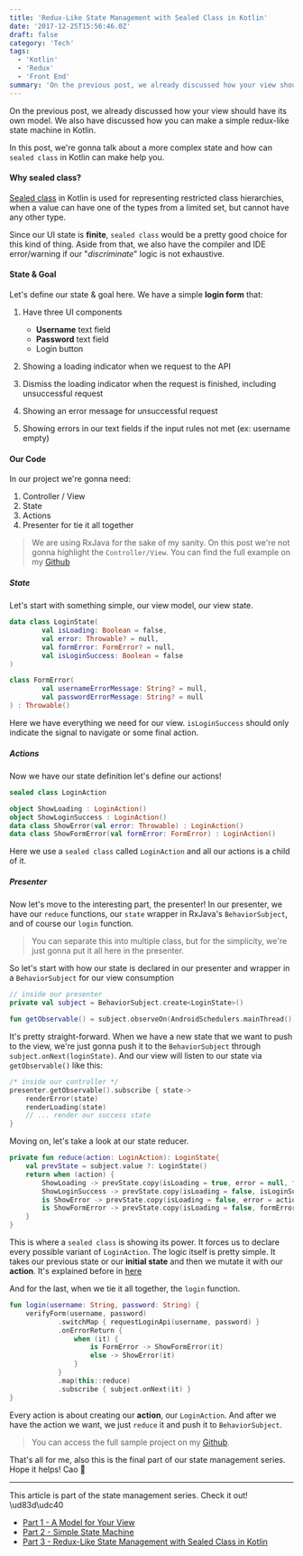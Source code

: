 ```yaml
---
title: 'Redux-Like State Management with Sealed Class in Kotlin'
date: '2017-12-25T15:56:46.0Z'
draft: false
category: 'Tech'
tags:
  - 'Kotlin'
  - 'Redux'
  - 'Front End'
summary: 'On the previous post, we already discussed how your view should have its own model. We also have discussed how you can make a simple redux-like state machine in Kotlin.'
---
```


On the previous post, we already discussed how your view should have its own model. We also have discussed how you can make a simple redux-like state machine in Kotlin.

In this post, we're gonna talk about a more complex state and how can `sealed class` in Kotlin can make help you.

#### Why sealed class?

[Sealed class](https://kotlinlang.org/docs/reference/sealed-classes.html) in Kotlin is used for representing restricted class hierarchies, when a value can have one of the types from a limited set, but cannot have any other type.

Since our UI state is **finite**, `sealed class` would be a pretty good choice for this kind of thing. Aside from that, we also have the compiler and IDE error/warning if our \"_discriminate_\" logic is not exhaustive.

#### State & Goal

Let's define our state & goal here. We have a simple **login form** that:

1. Have three UI components

   - **Username** text field
   - **Password** text field
   - Login button

2. Showing a loading indicator when we request to the API
3. Dismiss the loading indicator when the request is finished, including unsuccessful request
4. Showing an error message for unsuccessful request
5. Showing errors in our text fields if the input rules not met (ex: username empty)

#### Our Code

In our project we're gonna need:

1. Controller / View
2. State
3. Actions
4. Presenter for tie it all together

> We are using RxJava for the sake of my sanity.
> On this post we're not gonna highlight the `Controller/View`. You can find the full example on my [Github](https://github.com/esafirm/talks-codes/tree/master/ReduxLikeState)

##### State

Let's start with something simple, our view model, our view state.

```kotlin
data class LoginState(
        val isLoading: Boolean = false,
        val error: Throwable? = null,
        val formError: FormError? = null,
        val isLoginSuccess: Boolean = false
)

class FormError(
        val usernameErrorMessage: String? = null,
        val passwordErrorMessage: String? = null
) : Throwable()
```

Here we have everything we need for our view. `isLoginSuccess` should only indicate the signal to navigate or some final action.

##### Actions

Now we have our state definition let's define our actions!

```kotlin
sealed class LoginAction

object ShowLoading : LoginAction()
object ShowLoginSuccess : LoginAction()
data class ShowError(val error: Throwable) : LoginAction()
data class ShowFormError(val formError: FormError) : LoginAction()
```

Here we use a `sealed class` called `LoginAction` and all our actions is a child of it.

##### Presenter

Now let's move to the interesting part, the presenter! In our presenter, we have our `reduce` functions, our `state` wrapper in RxJava's `BehaviorSubject`, and of course our `login` function.

> You can separate this into multiple class, but for the simplicity, we're just gonna put it all here in the presenter.

So let's start with how our state is declared in our presenter and wrapper in a `BehaviorSubject` for our view consumption

```kotlin
// inside our presenter
private val subject = BehaviorSubject.create<LoginState>()

fun getObservable() = subject.observeOn(AndroidSchedulers.mainThread())!!
```

It's pretty straight-forward. When we have a new state that we want to push to the view, we're just gonna push it to the `BehaviorSubject` through `subject.onNext(loginState)`. And our view will listen to our state via `getObservable()` like this:

```kotlin
/* inside our controller */
presenter.getObservable().subscribe { state->
    renderError(state)
    renderLoading(state)
    // ... render our success state
}
```

Moving on, let's take a look at our state reducer.

```kotlin
private fun reduce(action: LoginAction): LoginState{
    val prevState = subject.value ?: LoginState()
    return when (action) {
        ShowLoading -> prevState.copy(isLoading = true, error = null, formError = null)
        ShowLoginSuccess -> prevState.copy(isLoading = false, isLoginSuccess = true)
        is ShowError -> prevState.copy(isLoading = false, error = action.error)
        is ShowFormError -> prevState.copy(isLoading = false, formError = action.formError)
    }
}
```

This is where a `sealed class` is showing its power. It forces us to declare every possible variant of `LoginAction`. The logic itself is pretty simple. It takes our previous state or our **initial state** and then we mutate it with our **action**. It's explained before in [here](https://nolambda.stream/simple-state-machine/)

And for the last, when we tie it all together, the `login` function.

```kotlin
fun login(username: String, password: String) {
    verifyForm(username, password)
            .switchMap { requestLoginApi(username, password) }
            .onErrorReturn {
                when (it) {
                    is FormError -> ShowFormError(it)
                    else -> ShowError(it)
                }
            }
            .map(this::reduce)
            .subscribe { subject.onNext(it) }
}
```

Every action is about creating our **action**, our `LoginAction`. And after we have the action we want, we just `reduce` it and push it to `BehaviorSubject`.

> You can access the full sample project on my [Github](https://github.com/esafirm/talks-codes/tree/master/ReduxLikeState).

That's all for me, also this is the final part of our state management series. Hope it helps! Cao 👋

---

This article is part of the state management series. Check it out! \ud83d\udc40

- [Part 1 - A Model for Your View](https://nolambda.stream/posts/a-model-for-your-view/)
- [Part 2 - Simple State Machine](https://nolambda.stream/posts/a-model-for-your-view/)
- [Part 3 - Redux-Like State Management with Sealed Class in Kotlin](https://nolambda.stream/posts/redux-like-state-management-with-sealed-class/)
